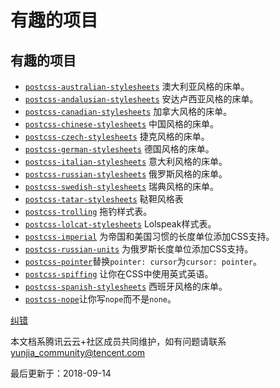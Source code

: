 # 有趣的项目

## 有趣的项目

- [`postcss-australian-stylesheets`](https://github.com/dp-lewis/postcss-australian-stylesheets) 澳大利亚风格的床单。
- [`postcss-andalusian-stylesheets`](https://github.com/bameda/postcss-andalusian-stylesheets) 安达卢西亚风格的床单。
- [`postcss-canadian-stylesheets`](https://github.com/chancancode/postcss-canadian-stylesheets) 加拿大风格的床单。
- [`postcss-chinese-stylesheets`](https://github.com/zhouwenbin/postcss-chinese-stylesheets) 中国风格的床单。
- [`postcss-czech-stylesheets`](https://github.com/HoBi/postcss-czech-stylesheets) 捷克风格的床单。
- [`postcss-german-stylesheets`](https://github.com/timche/postcss-german-stylesheets) 德国风格的床单。
- [`postcss-italian-stylesheets`](https://github.com/Pustur/postcss-italian-stylesheets) 意大利风格的床单。
- [`postcss-russian-stylesheets`](https://github.com/Semigradsky/postcss-russian-stylesheets) 俄罗斯风格的床单。
- [`postcss-swedish-stylesheets`](https://github.com/johnie/postcss-swedish-stylesheets) 瑞典风格的床单。
- [`postcss-tatar-stylesheets`](https://github.com/azat-io/postcss-tatar-stylesheets) 鞑靼风格表
- [`postcss-trolling`](https://github.com/juanfran/postcss-trolling) 拖钓样式表。
- [`postcss-lolcat-stylesheets`](https://github.com/sandralundgren/postcss-lolcat-stylesheets) Lolspeak样式表。
- [`postcss-imperial`](https://github.com/cbas/postcss-imperial) 为帝国和美国习惯的长度单位添加CSS支持。
- [`postcss-russian-units`](https://github.com/Semigradsky/postcss-russian-units) 为俄罗斯长度单位添加CSS支持。
- [`postcss-pointer`](https://github.com/markgoodyear/postcss-pointer)替换`pointer: cursor`为`cursor: pointer`。
- [`postcss-spiffing`](https://github.com/HashanP/postcss-spiffing) 让你在CSS中使用英式英语。
- [`postcss-spanish-stylesheets`](https://github.com/ismamz/postcss-spanish-stylesheets) 西班牙风格的床单。
- [`postcss-nope`](https://github.com/dariopog/postcss-nope)让你写`nope`而不是`none`。

[纠错](javascript:;)

本文档系腾讯云云+社区成员共同维护，如有问题请联系 yunjia_community@tencent.com

最后更新于：2018-09-14